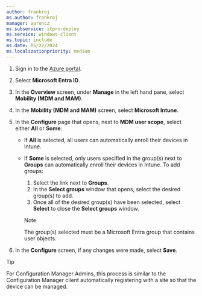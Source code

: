 ```yaml
---
author: frankroj
ms.author: frankroj
manager: aaroncz
ms.subservice: itpro-deploy
ms.service: windows-client
ms.topic: include
ms.date: 05/27/2024
ms.localizationpriority: medium
---
```


<!-- This file is shared by the following articles:

tutorial/pre-provisioning/azure-ad-join-automatic-enrollment.md
tutorial/pre-provisioning/hybrid-azure-ad-join-automatic-enrollment.md
tutorial/self-deploying/self-deploying-automatic-enrollment.md
tutorial/user-driven/azure-ad-join-automatic-enrollment.md
tutorial/user-driven/hybrid-azure-ad-join-automatic-enrollment.md
device-preparation/tutorial/user-driven/entra-join-automatic-enrollment.md

Headings are driven by article context. -->

1. Sign in to the [Azure portal](https://portal.azure.com/).

1. Select **Microsoft Entra ID**.

1. In the **Overview** screen, under **Manage** in the left hand pane, select **Mobility (MDM and MAM)**.

1. In the **Mobility (MDM and MAM)** screen, select **Microsoft Intune**.

1. In the **Configure** page that opens, next to **MDM user scope**, select either **All** or **Some**:

   - If **All** is selected, all users can automatically enroll their devices in Intune.

   - If **Some** is selected, only users specified in the group(s) next to **Groups** can automatically enroll their devices in Intune. To add groups:

      1. Select the link next to **Groups**.
      1. In the **Select groups** window that opens, select the desired group(s) to add.
      1. Once all of the desired group(s) have been selected, select **Select** to close the **Select groups** window.

        > [!NOTE]
        >
        > The group(s) selected must be a Microsoft Entra group that contains user objects.

1. In the **Configure** screen, if any changes were made, select **Save**.

> [!TIP]
>
> For Configuration Manager Admins, this process is similar to the Configuration Manager client automatically registering with a site so that the device can be managed.
